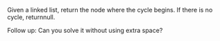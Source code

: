 Given a linked list, return the node where the cycle begins. If there is no cycle, returnnull.

Follow up:
Can you solve it without using extra space?